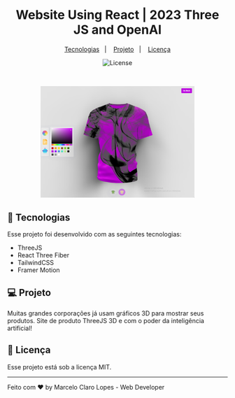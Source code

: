 <h1 align="center"> Website Using React | 2023 Three JS and OpenAI </h1>

<p align="center">
  <a href="#-tecnologias">Tecnologias</a>&nbsp;&nbsp;&nbsp;|&nbsp;&nbsp;&nbsp;
  <a href="#-projeto">Projeto</a>&nbsp;&nbsp;&nbsp;|&nbsp;&nbsp;&nbsp;
  <a href="#memo-licença">Licença</a>
</p>

<p align="center">
  <img alt="License" src="https://img.shields.io/static/v1?label=license&message=MIT&color=49AA26&labelColor=000000">
</p>

<br>

<p align="center">
  <img alt="three" src=".github/img.png" width="70%">
</p>

## 🚀 Tecnologias

Esse projeto foi desenvolvido com as seguintes tecnologias:

- ThreeJS
- React Three Fiber
- TailwindCSS
- Framer Motion

## 💻 Projeto

Muitas grandes corporações já usam gráficos 3D para mostrar seus produtos. Site de produto ThreeJS 3D e com o poder da inteligência artificial!

## 📝 Licença

Esse projeto está sob a licença MIT.

---

Feito com ♥ by Marcelo Claro Lopes - Web Developer
